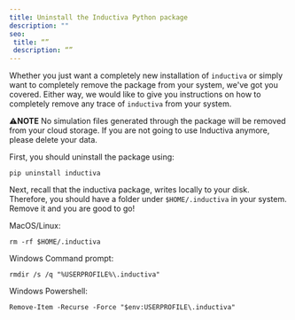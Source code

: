 ```yaml
---
title: Uninstall the Inductiva Python package
description: ""
seo:
 title: “”
 description: “”
--- 
```


Whether you just want a completely new installation of `inductiva` or
simply want to completely remove the package from your system, we've
got you covered. Either way, we would like to give you instructions on
how to completely remove any trace of `inductiva` from your system.

⚠️**NOTE** No simulation files generated through the package will be
removed from your cloud storage. If you are not going to use Inductiva 
anymore, please delete your data. 

First, you should uninstall the package using:

```
pip uninstall inductiva
```

Next, recall that the inductiva package, writes locally to your
disk. Therefore, you should have a folder under `$HOME/.inductiva` in
your system. Remove it and you are good to go!

MacOS/Linux:
```
rm -rf $HOME/.inductiva
```

Windows Command prompt:
```
rmdir /s /q "%USERPROFILE%\.inductiva"
```

Windows Powershell:
```
Remove-Item -Recurse -Force "$env:USERPROFILE\.inductiva"
```